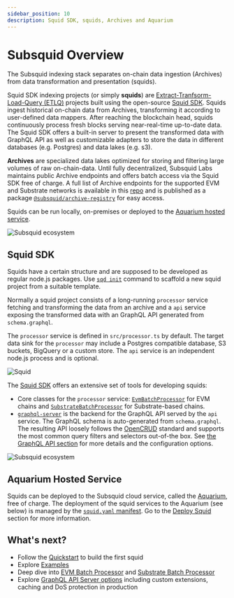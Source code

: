 ```yaml
---
sidebar_position: 10
description: Squid SDK, squids, Archives and Aquarium
---
```


# Subsquid Overview

The Subsquid indexing stack separates on-chain data ingestion (Archives) from data transformation and presentation (squids). 

Squid SDK indexing projects (or simply **squids**) are [Extract-Tranfsorm-Load-Query (ETLQ)](https://en.wikipedia.org/wiki/Extract,_transform,_load) projects built using the open-source [Squid SDK](https://github.com/subsquid/squid-sdk). Squids ingest historical on-chain data from Archives, transforming it according to user-defined data mappers. After reaching the blockchain head, squids continuously process fresh blocks serving near-real-time up-to-date data. The Squid SDK offers a built-in server to present the transformed data with GraphQL API as well as customizable adapters to store the data in different databases (e.g. Postgres) and data lakes (e.g. s3). 

**Archives** are specialized data lakes optimized for storing and filtering large volumes of raw on-chain-data. Until fully decentralized, Subsquid Labs maintains public Archive endpoints and offers batch access via the Squid SDK free of charge. A full list of Archive endpoints for the supported EVM and Substrate networks is available in this [repo](https://github.com/subsquid/archive-registry) and is published as a package [`@subsquid/archive-registry`](https://www.npmjs.com/package/@subsquid/archive-registry) for easy access.

Squids can be run locally, on-premises or deployed to the [Aquarium hosted service](/deploy-squid). 

![Subsquid ecosystem](</img/subsquid-ecosystem.png>)

## Squid SDK

Squids have a certain structure and are supposed to be developed as regular node.js packages. Use [`sqd init`](/squid-cli/init) command to scaffold a new squid project from a suitable template.

Normally a squid project consists of a long-running `processor` service fetching and transforming the data from an archive and a `api` service exposing the transformed data with an GraphQL API generated from `schema.graphql`. 

The `processor` service is defined in `src/processor.ts` by default. The target data sink for the `processor` may include a Postgres compatible database, S3 buckets, BigQuery or a custom store. The `api` service is an independent node.js process and is optional. 

![Squid](</img/squid-diagram.png>)

The [Squid SDK](https://github.com/subsquid/squid-sdk) offers an extensive set of tools for developing squids:

- Core classes for the `processor` service: [`EvmBatchProcessor`](/develop-a-squid/evm-processor) for EVM chains and [`SubstrateBatchProcessor`](/develop-a-squid/substrate-processor) for Substrate-based chains.
- [`graphql-server`](https://github.com/subsquid/squid/tree/master/graphql-server) is the backend for the GraphQL API served by the `api` service. The GraphQL schema is auto-generated from `schema.graphql`. The resulting API loosely follows the [OpenCRUD](https://www.opencrud.org/) standard and supports the most common query filters and selectors out-of-the box. See [the GraphQL API section](/develop-a-squid/graphql-api) for more details and the configuration options.


![Subsquid ecosystem](</img/network-choice.png>)

## Aquarium Hosted Service

Squids can be deployed to the Subsquid cloud service, called the [Aquarium](https://app.subsquid.io), free of charge. The deployment of the squid services to the Aquarium (see below) is managed by the [`squid.yaml` manifest](/deploy-squid/deploy-manifest). Go to the [Deploy Squid](/deploy-squid) section for more information.

## What's next?

- Follow the [Quickstart](/quickstart) to build the first squid
- Explore [Examples](/develop-a-squid/examples)
- Deep dive into [EVM Batch Processor](/develop-a-squid/evm-processor) and [Substrate Batch Processor](/develop-a-squid/substrate-processor)
- Explore [GraphQL API Server options](/develop-a-squid/graphql-api) including custom extensions, caching and DoS protection in production